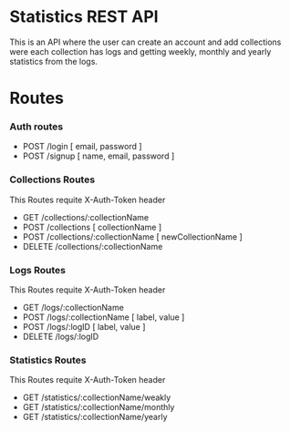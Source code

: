 # Statistics REST API

This is an API where the user can create an account and add collections were each collection has logs and getting weekly, monthly and yearly statistics from the logs.

# Routes

### Auth routes

- POST /login  [ email, password ]
- POST /signup [ name, email, password ]

### Collections Routes

This Routes requite X-Auth-Token header

- GET    /collections/:collectionName
- POST   /collections                 [ collectionName ]
- POST   /collections/:collectionName [ newCollectionName ]
- DELETE /collections/:collectionName

### Logs Routes

This Routes requite X-Auth-Token header

- GET    /logs/:collectionName
- POST   /logs/:collectionName [ label, value ]
- POST   /logs/:logID          [ label, value ]
- DELETE /logs/:logID

### Statistics Routes

This Routes requite X-Auth-Token header

- GET /statistics/:collectionName/weakly
- GET /statistics/:collectionName/monthly
- GET /statistics/:collectionName/yearly
